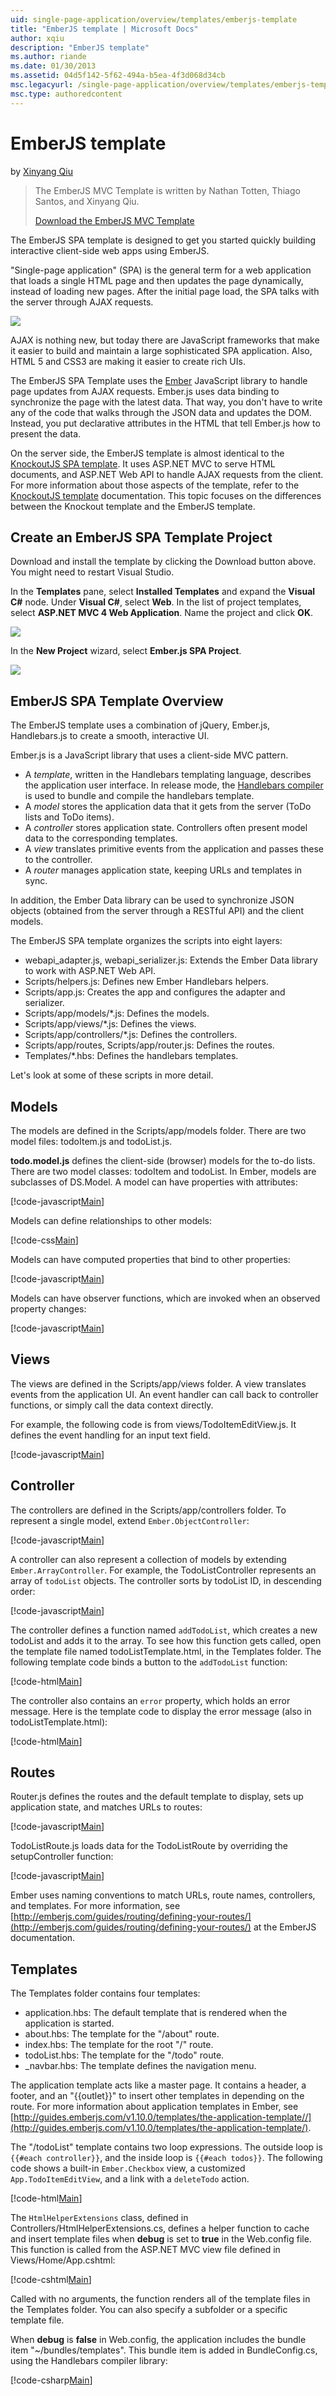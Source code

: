 ```yaml
---
uid: single-page-application/overview/templates/emberjs-template
title: "EmberJS template | Microsoft Docs"
author: xqiu
description: "EmberJS template"
ms.author: riande
ms.date: 01/30/2013
ms.assetid: 04d5f142-5f62-494a-b5ea-4f3d068d34cb
msc.legacyurl: /single-page-application/overview/templates/emberjs-template
msc.type: authoredcontent
---
```

# EmberJS template

by [Xinyang Qiu](https://github.com/xqiu)

> The EmberJS MVC Template is written by Nathan Totten, Thiago Santos, and Xinyang Qiu.
> 
> [Download the EmberJS MVC Template](https://go.microsoft.com/fwlink/?LinkId=282647)

The EmberJS SPA template is designed to get you started quickly building interactive client-side web apps using EmberJS.

"Single-page application" (SPA) is the general term for a web application that loads a single HTML page and then updates the page dynamically, instead of loading new pages. After the initial page load, the SPA talks with the server through AJAX requests.

![](emberjs-template/_static/image1.png)

AJAX is nothing new, but today there are JavaScript frameworks that make it easier to build and maintain a large sophisticated SPA application. Also, HTML 5 and CSS3 are making it easier to create rich UIs.

The EmberJS SPA Template uses the [Ember](http://emberjs.com/) JavaScript library to handle page updates from AJAX requests. Ember.js uses data binding to synchronize the page with the latest data. That way, you don't have to write any of the code that walks through the JSON data and updates the DOM. Instead, you put declarative attributes in the HTML that tell Ember.js how to present the data.

On the server side, the EmberJS template is almost identical to the [KnockoutJS SPA template](../introduction/knockoutjs-template.md). It uses ASP.NET MVC to serve HTML documents, and ASP.NET Web API to handle AJAX requests from the client. For more information about those aspects of the template, refer to the [KnockoutJS template](../introduction/knockoutjs-template.md) documentation. This topic focuses on the differences between the Knockout template and the EmberJS template.

## Create an EmberJS SPA Template Project

Download and install the template by clicking the Download button above. You might need to restart Visual Studio.

In the **Templates** pane, select **Installed Templates** and expand the **Visual C#** node. Under **Visual C#**, select **Web**. In the list of project templates, select **ASP.NET MVC 4 Web Application**. Name the project and click **OK**.

![](emberjs-template/_static/image2.png)

In the **New Project** wizard, select **Ember.js SPA Project**.

![](emberjs-template/_static/image4.png)

## EmberJS SPA Template Overview

The EmberJS template uses a combination of jQuery, Ember.js, Handlebars.js to create a smooth, interactive UI.

Ember.js is a JavaScript library that uses a client-side MVC pattern.

- A *template*, written in the Handlebars templating language, describes the application user interface. In release mode, the [Handlebars compiler](https://github.com/Myslik/csharp-ember-handlebars) is used to bundle and compile the handlebars template.
- A *model* stores the application data that it gets from the server (ToDo lists and ToDo items).
- A *controller* stores application state. Controllers often present model data to the corresponding templates.
- A *view* translates primitive events from the application and passes these to the controller.
- A *router* manages application state, keeping URLs and templates in sync.

In addition, the Ember Data library can be used to synchronize JSON objects (obtained from the server through a RESTful API) and the client models.

The EmberJS SPA template organizes the scripts into eight layers:

- webapi\_adapter.js, webapi\_serializer.js: Extends the Ember Data library to work with ASP.NET Web API.
- Scripts/helpers.js: Defines new Ember Handlebars helpers.
- Scripts/app.js: Creates the app and configures the adapter and serializer.
- Scripts/app/models/\*.js: Defines the models.
- Scripts/app/views/\*.js: Defines the views.
- Scripts/app/controllers/\*.js: Defines the controllers.
- Scripts/app/routes, Scripts/app/router.js: Defines the routes.
- Templates/\*.hbs: Defines the handlebars templates.

Let's look at some of these scripts in more detail.

## Models

The models are defined in the Scripts/app/models folder. There are two model files: todoItem.js and todoList.js.

**todo.model.js** defines the client-side (browser) models for the to-do lists. There are two model classes: todoItem and todoList. In Ember, models are subclasses of DS.Model. A model can have properties with attributes:

[!code-javascript[Main](emberjs-template/samples/sample1.js)]

Models can define relationships to other models:

[!code-css[Main](emberjs-template/samples/sample2.css)]

Models can have computed properties that bind to other properties:

[!code-javascript[Main](emberjs-template/samples/sample3.js)]

Models can have observer functions, which are invoked when an observed property changes:

[!code-javascript[Main](emberjs-template/samples/sample4.js)]

## Views

The views are defined in the Scripts/app/views folder. A view translates events from the application UI. An event handler can call back to controller functions, or simply call the data context directly.

For example, the following code is from views/TodoItemEditView.js. It defines the event handling for an input text field.

[!code-javascript[Main](emberjs-template/samples/sample5.js)]

## Controller

The controllers are defined in the Scripts/app/controllers folder. To represent a single model, extend `Ember.ObjectController`:

[!code-javascript[Main](emberjs-template/samples/sample6.js)]

A controller can also represent a collection of models by extending `Ember.ArrayController`. For example, the TodoListController represents an array of `todoList` objects. The controller sorts by todoList ID, in descending order:

[!code-javascript[Main](emberjs-template/samples/sample7.js)]

The controller defines a function named `addTodoList`, which creates a new todoList and adds it to the array. To see how this function gets called, open the template file named todoListTemplate.html, in the Templates folder. The following template code binds a button to the `addTodoList` function:

[!code-html[Main](emberjs-template/samples/sample8.html)]

The controller also contains an `error` property, which holds an error message. Here is the template code to display the error message (also in todoListTemplate.html):

[!code-html[Main](emberjs-template/samples/sample9.html)]

## Routes

Router.js defines the routes and the default template to display, sets up application state, and matches URLs to routes:

[!code-javascript[Main](emberjs-template/samples/sample10.js)]

TodoListRoute.js loads data for the TodoListRoute by overriding the setupController function:

[!code-javascript[Main](emberjs-template/samples/sample11.js)]

Ember uses naming conventions to match URLs, route names, controllers, and templates. For more information, see [http://emberjs.com/guides/routing/defining-your-routes/](http://emberjs.com/guides/routing/defining-your-routes/) at the EmberJS documentation.

## Templates

The Templates folder contains four templates:

- application.hbs: The default template that is rendered when the application is started.
- about.hbs: The template for the "/about" route.
- index.hbs: The template for the root "/" route.
- todoList.hbs: The template for the "/todo" route.
- \_navbar.hbs: The template defines the navigation menu.

The application template acts like a master page. It contains a header, a footer, and an "{{outlet}}" to insert other templates in depending on the route. For more information about application templates in Ember, see [http://guides.emberjs.com/v1.10.0/templates/the-application-template//](http://guides.emberjs.com/v1.10.0/templates/the-application-template/).

The "/todoList" template contains two loop expressions. The outside loop is `{{#each controller}}`, and the inside loop is `{{#each todos}}`. The following code shows a built-in `Ember.Checkbox` view, a customized `App.TodoItemEditView`, and a link with a `deleteTodo` action.

[!code-html[Main](emberjs-template/samples/sample12.html)]

The `HtmlHelperExtensions` class, defined in Controllers/HtmlHelperExtensions.cs, defines a helper function to cache and insert template files when **debug** is set to **true** in the Web.config file. This function is called from the ASP.NET MVC view file defined in Views/Home/App.cshtml:

[!code-cshtml[Main](emberjs-template/samples/sample13.cshtml)]

Called with no arguments, the function renders all of the template files in the Templates folder. You can also specify a subfolder or a specific template file.

When **debug** is **false** in Web.config, the application includes the bundle item "~/bundles/templates". This bundle item is added in BundleConfig.cs, using the Handlebars compiler library:

[!code-csharp[Main](emberjs-template/samples/sample14.cs)]
